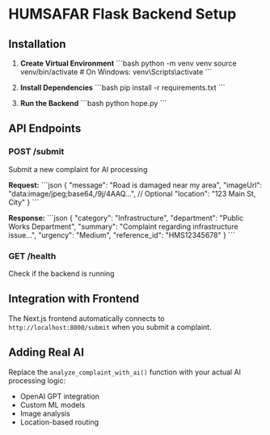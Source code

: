 # HUMSAFAR Flask Backend Setup

## Installation

1. **Create Virtual Environment**
\`\`\`bash
python -m venv venv
source venv/bin/activate  # On Windows: venv\Scripts\activate
\`\`\`

2. **Install Dependencies**
\`\`\`bash
pip install -r requirements.txt
\`\`\`

3. **Run the Backend**
\`\`\`bash
python hope.py
\`\`\`

## API Endpoints

### POST /submit
Submit a new complaint for AI processing

**Request:**
\`\`\`json
{
  "message": "Road is damaged near my area",
  "imageUrl": "data:image/jpeg;base64,/9j/4AAQ...", // Optional
  "location": "123 Main St, City"
}
\`\`\`

**Response:**
\`\`\`json
{
  "category": "Infrastructure",
  "department": "Public Works Department",
  "summary": "Complaint regarding infrastructure issue...",
  "urgency": "Medium",
  "reference_id": "HMS12345678"
}
\`\`\`

### GET /health
Check if the backend is running

## Integration with Frontend

The Next.js frontend automatically connects to `http://localhost:8000/submit` when you submit a complaint.

## Adding Real AI

Replace the `analyze_complaint_with_ai()` function with your actual AI processing logic:
- OpenAI GPT integration
- Custom ML models
- Image analysis
- Location-based routing
